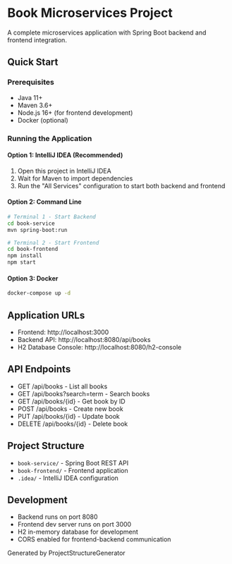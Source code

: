 # Book Microservices Project

A complete microservices application with Spring Boot backend and frontend integration.

## Quick Start

### Prerequisites
- Java 11+
- Maven 3.6+
- Node.js 16+ (for frontend development)
- Docker (optional)

### Running the Application

#### Option 1: IntelliJ IDEA (Recommended)
1. Open this project in IntelliJ IDEA
2. Wait for Maven to import dependencies
3. Run the "All Services" configuration to start both backend and frontend

#### Option 2: Command Line
```bash
# Terminal 1 - Start Backend
cd book-service
mvn spring-boot:run

# Terminal 2 - Start Frontend
cd book-frontend
npm install
npm start
```

#### Option 3: Docker
```bash
docker-compose up -d
```

## Application URLs
- Frontend: http://localhost:3000
- Backend API: http://localhost:8080/api/books
- H2 Database Console: http://localhost:8080/h2-console

## API Endpoints
- GET /api/books - List all books
- GET /api/books?search=term - Search books
- GET /api/books/{id} - Get book by ID
- POST /api/books - Create new book
- PUT /api/books/{id} - Update book
- DELETE /api/books/{id} - Delete book

## Project Structure
- `book-service/` - Spring Boot REST API
- `book-frontend/` - Frontend application
- `.idea/` - IntelliJ IDEA configuration

## Development
- Backend runs on port 8080
- Frontend dev server runs on port 3000
- H2 in-memory database for development
- CORS enabled for frontend-backend communication

Generated by ProjectStructureGenerator
